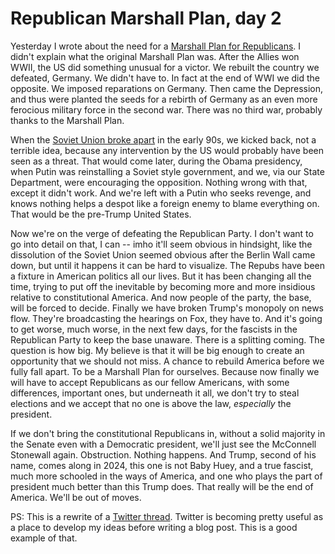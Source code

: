 # Republican Marshall Plan, day 2
Yesterday I wrote about the need for a <a href="http://scripting.com/2019/11/18/150738.html">Marshall Plan for Republicans</a>. I didn't explain what the original Marshall Plan was. After the Allies won WWII, the US did something unusual for a victor. We rebuilt the country we defeated, Germany. We didn't have to. In fact at the end of WWI we did the opposite. We imposed reparations on Germany. Then came the Depression, and thus were planted the seeds for a rebirth of Germany as an even more ferocious military force in the second war. There was no third war, probably thanks to the Marshall Plan.

When the <a href="https://en.wikipedia.org/wiki/Dissolution_of_the_Soviet_Union">Soviet Union broke apart</a> in the early 90s, we kicked back, not a terrible idea, because any intervention by the US would probably have been seen as a threat. That would come later, during the Obama presidency, when Putin was reinstalling a Soviet style government, and we, via our State Department, were encouraging the opposition. Nothing wrong with that, except it didn't work. And we're left with a Putin who seeks revenge, and knows nothing helps a despot like a foreign enemy to blame everything on. That would be the pre-Trump United States. 

Now we're on the verge of defeating the Republican Party. I don't want to go into detail on that, I can -- imho it'll seem obvious in hindsight, like the dissolution of the Soviet Union seemed obvious after the Berlin Wall came down, but until it happens it can be hard to visualize. The Repubs have been a fixture in American politics all our lives. But it has been changing all the time, trying to put off the inevitable by becoming more and more insidious relative to constitutional America. And now people of the party, the base, will be forced to decide. Finally we have broken Trump's monopoly on news flow. They're broadcasting the hearings on Fox, they have to. And it's going to get worse, much worse, in the next few days, for the fascists in the Republican Party to keep the base unaware. There is a splitting coming. The question is how big. My believe is that it will be big enough to create an opportunity that we should not miss. A chance to rebuild America before we fully fall apart. To be a Marshall Plan for ourselves. Because now finally we will have to accept Republicans as our fellow Americans, with some differences, important ones, but underneath it all, we don't try to steal elections and we accept that no one is above the law, <i>especially</i> the president. 

If we don't bring the constitutional Republicans in, without a solid majority in the Senate even with a Democratic president, we'll just see the McConnell Stonewall again. Obstruction. Nothing happens. And Trump, second of his name, comes along in 2024, this one is not Baby Huey, and a true fascist, much more schooled in the ways of America, and one who plays the part of president much better than this Trump does. That really will be the end of America. We'll be out of moves. 

PS: This is a rewrite of a <a href="https://twitter.com/davewiner/status/1196779504322125827">Twitter thread</a>. Twitter is becoming pretty useful as a place to develop my ideas before writing a blog post. This is a good example of that. 

